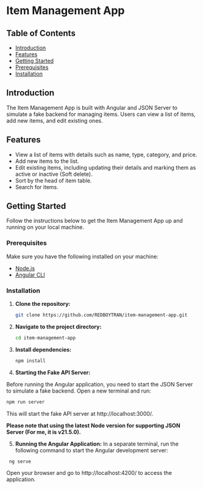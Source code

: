 # Item Management App

## Table of Contents

- [Introduction](#introduction)
- [Features](#features)
- [Getting Started](#getting-started)
- [Prerequisites](#prerequisites)
- [Installation](#installation)

## Introduction

The Item Management App is built with Angular and JSON Server to simulate a fake backend for managing items. Users can view a list of items, add new items, and edit existing ones.

## Features

- View a list of items with details such as name, type, category, and price.
- Add new items to the list.
- Edit existing items, including updating their details and marking them as active or inactive (Soft delete).
- Sort by the head of item table.
- Search for items.

## Getting Started

Follow the instructions below to get the Item Management App up and running on your local machine.

### Prerequisites

Make sure you have the following installed on your machine:

- [Node.js](https://nodejs.org/) 
- [Angular CLI](https://cli.angular.io/)

### Installation

1. **Clone the repository:**

   ```bash
   git clone https://github.com/REDBOYTRAN/item-management-app.git
   
2. **Navigate to the project directory:**

   ```bash
   cd item-management-app

3. **Install dependencies:**
   
   ```bash
   npm install

4. **Starting the Fake API Server:**

  Before running the Angular application, you need to start the JSON Server to simulate a fake backend. Open a new terminal and run:

   ```bash
   npm run server
   ```
  This will start the fake API server at http://localhost:3000/.
  
  **Please note that using the latest Node version for supporting JSON Server (For me, it is v21.5.0).**

5. **Running the Angular Application:**
  In a separate terminal, run the following command to start the Angular development server:

  ```bash
   ng serve
  ```
  Open your browser and go to http://localhost:4200/ to access the application.
